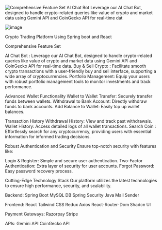 ![Comprehensive Feature Set AI Chat Bot  Leverage our AI Chat Bot, designed to handle crypto-related queries like value of crypto and market data using Gemini API and CoinGecko API for real-time dat](https://github.com/user-attachments/assets/8e558694-9879-4cd9-b127-77b0f18b526a)

![image](https://github.com/user-attachments/assets/92b8418b-9ab2-4e55-9a74-1ada270fb645)



Crypto Trading Platform Using Spring boot and React

Comprehensive Feature Set


AI Chat Bot : Leverage our AI Chat Bot, designed to handle crypto-related queries like value of crypto and market data using Gemini API and CoinGecko API for real-time data.
Buy & Sell Crypto : Facilitate smooth crypto transactions with a user-friendly buy and sell interface, supporting a wide array of cryptocurrencies.
Portfolio Management: Equip your users with robust portfolio management tools to monitor investments and track performance.


Advanced Wallet Functionality
Wallet to Wallet Transfer: Securely transfer funds between wallets.
Withdrawal to Bank Account: Directly withdraw funds to bank accounts.
Add Balance to Wallet: Easily top up wallet balances.


Transaction History
Withdrawal History: View and track past withdrawals.
Wallet History: Access detailed logs of all wallet transactions.
Search Coin : Effortlessly search for any cryptocurrency, providing users with essential information for informed trading decisions.


Robust Authentication and Security
Ensure top-notch security with features like:

Login & Register: Simple and secure user authentication.
Two-Factor Authentication: Extra layer of security for user accounts.
Forgot Password: Easy password recovery process.


Cutting-Edge Technology Stack
Our platform utilizes the latest technologies to ensure high performance, security, and scalability.

Backend:
Spring Boot
MySQL DB
Spring Security
Java Mail Sender


Frontend:
React
Tailwind CSS
Redux
Axios
React-Router-Dom
Shadcn UI


Payment Gateways:
Razorpay
Stripe


APIs:
Gemini API
CoinGecko API
